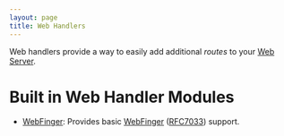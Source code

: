 ```yaml
---
layout: page
title: Web Handlers
---
```

Web handlers provide a way to easily add additional _routes_ to your [Web Server](./web-server.md).

# Built in Web Handler Modules
* [WebFinger](./webfinger-handler.md): Provides basic [WebFinger](https://webfinger.net/) ([RFC7033](https://www.rfc-editor.org/rfc/rfc7033)) support.

